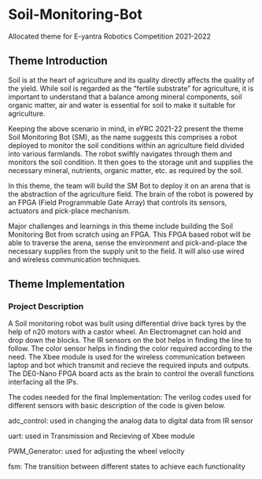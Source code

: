 # Soil-Monitoring-Bot
Allocated theme for E-yantra Robotics Competition 2021-2022 

## Theme Introduction
Soil is at the heart of agriculture and its quality directly affects the quality of the yield. While soil is regarded as the “fertile substrate” for agriculture, it is important to understand that a balance among mineral components, soil organic matter, air and water is essential for soil to make it suitable for agriculture.

Keeping the above scenario in mind, in eYRC 2021-22 present the theme Soil Monitoring Bot (SM), as the name suggests this comprises a robot deployed to monitor the soil conditions within an agriculture field divided into various farmlands. The robot swiftly navigates through them and monitors the soil condition. It then goes to the storage unit and supplies the necessary mineral, nutrients, organic matter, etc. as required by the soil.

In this theme, the team will build the SM Bot to deploy it on an arena that is the abstraction of the agriculture field. The brain of the robot is powered by an FPGA (Field Programmable Gate Array) that controls its sensors, actuators and pick-place mechanism.

Major challenges and learnings in this theme include building the Soil Monitoring Bot from scratch using an FPGA. This FPGA based robot will be able to traverse the arena, sense the environment and pick-and-place the necessary supplies from the supply unit to the field. It will also use wired and wireless communication techniques.

## Theme Implementation

### Project Description

A Soil monitoring robot was built using differential drive back tyres by the help of n20 motors with a castor wheel. An Electromagnet can hold and drop down the blocks. The IR sensors on the bot helps in finding the line to follow. The color sensor helps in finding the color required according to the need. The Xbee module is used for the wireless communication between laptop and bot which transmit and recieve the required inputs and outputs. The DE0-Nano FPGA board acts as the brain to control the overall functions interfacing all the IPs.

The codes needed for the final Implementation: The verilog codes used for different sensors with basic description of the code is given below.

adc_control: used in changing the analog data to digital data from IR sensor

uart: used in Transmission and Recieving of Xbee module

PWM_Generator: used for adjusting the wheel velocity

fsm: The transition between different states to achieve each functionality
